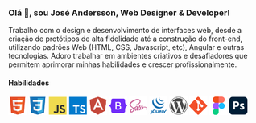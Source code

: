 ### Olá 👋, sou José Andersson, Web Designer & Developer!
Trabalho com o design e desenvolvimento de interfaces web, desde a criação de protótipos de alta fidelidade até a construção do front-end, utilizando padrões Web (HTML, CSS, Javascript, etc), Angular e outras tecnologias. Adoro trabalhar em ambientes criativos e desafiadores que permitem aprimorar minhas habilidades e crescer profissionalmente.

<h4>Habilidades</h4>

  <img src="https://raw.githubusercontent.com/devicons/devicon/master/icons/html5/html5-original.svg" alt="HTML5 Logo" width="36" height="36" /> <img src="https://raw.githubusercontent.com/devicons/devicon/master/icons/css3/css3-original.svg" alt="CSS3 Logo" width="36" height="36" /> <img src="https://raw.githubusercontent.com/devicons/devicon/master/icons/javascript/javascript-original.svg" alt="JavaScript Logo" width="36" height="36" /> <img src="https://raw.githubusercontent.com/devicons/devicon/master/icons/typescript/typescript-plain.svg" alt="Typescript Logo" width="36" height="36" /> <img src="https://raw.githubusercontent.com/devicons/devicon/master/icons/angularjs/angularjs-plain.svg" alt="Angular Logo" width="36" height="36" /> <img src="https://raw.githubusercontent.com/devicons/devicon/master/icons/bootstrap/bootstrap-plain.svg" alt="Bootstrap Logo" width="36" height="36" /> <img src="https://raw.githubusercontent.com/devicons/devicon/master/icons/sass/sass-original.svg" alt="SASS Logo" width="36" height="36" /> <img src="https://raw.githubusercontent.com/devicons/devicon/master/icons/jquery/jquery-plain-wordmark.svg" alt="jQuery Logo" width="36" height="36" /> <img src="https://raw.githubusercontent.com/devicons/devicon/master/icons/wordpress/wordpress-plain.svg" alt="Wordpress Logo" width="36" height="36" /> <img src="https://raw.githubusercontent.com/devicons/devicon/master/icons/git/git-original.svg" alt="Git Logo" width="36" height="36" /> <img src="https://raw.githubusercontent.com/devicons/devicon/master/icons/figma/figma-original.svg" alt="Figma Logo" width="36" height="36" /> <img src="https://raw.githubusercontent.com/devicons/devicon/master/icons/photoshop/photoshop-plain.svg" alt="Photoshop Logo" width="36" height="36" />

<!--
[![Top Langs](https://github-readme-stats.vercel.app/api/top-langs/?username=jamfreire&hide=java,html,css,scss&locale=pt-br)](https://github.com/anuraghazra/github-readme-stats)
-->
<!--
**jamfreire/jamfreire** is a ✨ _special_ ✨ repository because its `README.md` (this file) appears on your GitHub profile.

Here are some ideas to get you started:

- 🔭 I’m currently working on ...
- 🌱 I’m currently learning ...
- 👯 I’m looking to collaborate on ...
- 🤔 I’m looking for help with ...
- 💬 Ask me about ...
- 📫 How to reach me: ...
- 😄 Pronouns: ...
- ⚡ Fun fact: ...
-->
